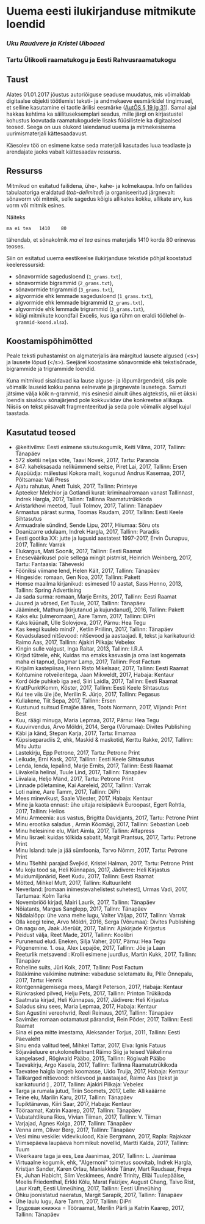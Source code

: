 # Uuema eesti ilukirjanduse mitmikute loendid

### *Uku Raudvere ja Kristel Uiboaed*
### Tartu Ülikooli raamatukogu ja Eesti Rahvusraamatukogu

## Taust

Alates 01.01.2017 jõustus autoriõiguse seaduse muudatus, mis võimaldab digitaalse objekti töötlemist teksti- ja andmekaeve eesmärkidel tingimusel, et selline kasutamine ei taotle ärilisi eesmärke ([AutÕS § 19 lg 31](https://www.riigiteataja.ee/akt/107072016002#para19lg3b1)). Samal ajal hakkas kehtima ka säilituseksemplari seadus, mille järgi on kirjastustel kohustus loovutada raamatukogudele lisaks füüsilistele ka digitaalsed teosed. Seega on uus olukord laiendanud uuema ja mitmekesisema uurimismaterjali kättesaadavust.

Käesolev töö on esimene katse seda materjali kasutades luua teadlaste ja arendajate jaoks vabalt kättesaadav ressurss.

## Ressurss

Mitmikud on esitatud failidena, ühe-, kahe- ja kolmekaupa. Info on failides tabulaatoriga eraldatud (*tab-delimited*) ja organiseeritud järgnevalt: sõnavorm või mitmik, selle sagedus kõigis allikates kokku, allikate arv, kus vorm või mitmik esines.

Näiteks

    ma ei tea	1410	80

tähendab, et sõnakolmik *ma ei tea* esines materjalis 1410 korda 80 erinevas teoses.

Siin on esitatud uuema eestikeelse ilukirjanduse tekstide põhjal koostatud keeleressursid:
- sõnavormide sagedusloend (`1_grams.txt`),
- sõnavormide bigrammid (`2_grams.txt`),
- sõnavormide trigrammid (`3_grams.txt`),
- algvormide ehk lemmade sagedusloend (`1_grams.txt`),
- algvormide ehk lemmade bigrammid (`2_grams.txt`),
- algvormide ehk lemmade trigrammid (`3_grams.txt`),
- kõigi mitmikute koondfail Excelis, kus iga rühm on eraldi töölehel (`n-grammid-koond.xlsx`).

## Koostamispõhimõtted

Peale teksti puhastamist on algmaterjalis ära märgitud lausete algused (\<s\>) ja lausete lõpud (\</s\>). Seejärel koostasime sõnavormide ehk tekstisõnade, bigrammide ja trigrammide loendid.

Kuna mitmikud sisaldavad ka lause alguse- ja lõpumärgendeid, siis pole võimalik lauseid kokku panna eelnevate ja järgnevate lausetega. Samuti jätsime välja kõik n-grammid, mis esinesid ainult ühes algtekstis, nii et ükski loendis sisalduv sõnajärjend pole kokkuviidav ühe konkreetse allikaga. Niisiis on tekst piisavalt fragmenteeritud ja seda pole võimalik algsel kujul taastada.

## Kasutatud teosed

- @keitivilms: Eesti esimene säutsukogumik, Keiti Vilms, 2017, Tallinn: Tänapäev
- 572 sketši neljas võte, Taavi Novek, 2017, Tartu: Paranoia
- 847: kaheksasada nelikümmend seitse, Piret Lai, 2017, Tallinn: Ersen
- Ajapüüdja: mälestusi Kokora mailt, kogunud Andrus Kasemaa, 2017, Põltsamaa: Vali Press
- Ajatu rahutus, Anett Tuisk, 2017, Tallinn: Printeye
- Apteeker Melchior ja Gotlandi kurat: kriminaalromaan vanast Tallinnast, Indrek Hargla, 2017, Tallinn: Tallinna Raamatutrükikoda
- Aristarkhovi meetod, Tuuli Tolmov, 2017, Tallinn: Tänapäev
- Armastus pärast surma, Toomas Raudam, 2017, Tallinn: Eesti Keele Sihtasutus
- Armuadrale sündind, Sende Lipu, 2017, Hiiumaa: Sõru ots
- Doanizarre udulaam, Indrek Hargla, 2017, Tallinn: Paradiis
- Eesti gootika XX: jutte ja lugusid aastatest 1997-2017, Ervin Õunapuu, 2017, Tallinn: Varrak
- Elukargus, Mati Soonik, 2017, Tallinn: Eesti Raamat
- Eneseväärikusel pole sellega mingit pistmist, Heinrich Weinberg, 2017, Tartu: Fantaasia: Täheveski
- Fööniksi viimane lend, Helen Käit, 2017, Tallinn: Tänapäev
- Hingeside: romaan, Gen Noa, 2017, Tallinn: Pakett
- Homse maailma kirjanikud: esimesed 10 aastat, Sass Henno, 2013, Tallinn: Spring Advertising
- Ja sada surma: romaan, Marje Ernits, 2017, Tallinn: Eesti Raamat
- Juured ja võrsed, Eet Tuule, 2017, Tallinn: Tänapäev
- Jääminek, Mathura [kirjutanud ja kujundanud], 2016, Tallinn: Pakett
- Kaks elu: [ulmeromaan], Aare Tamm, 2017, Tallinn: DiPri
- Kaks küünalt, Ülle Solovjova, 2017, Pärnu: Hea Tegu
- Kas keegi kuuleb mind? , Ketlin Priilinn, 2017, Tallinn: Tänapäev
- Kevadsulased nitševood: nitševood ja aastaajad. II, tekst ja karikatuurid: Raimo Aas, 2017, Tallinn: Ajakiri Pilkaja: Vebelex
- Kingin sulle valgust, Inga Raitar, 2013, Tallinn: I.R.A
- Kirjad tütrele, ehk, Kuidas ma emaks kasvasin ja oma last kogemata maha ei tapnud, Dagmar Lamp, 2017, Tallinn: Post Factum
- Kirjailm kastepiisas, Henn Risto Mikelsaar, 2017, Tallinn: Eesti Raamat
- Kohtumine rotveileritega, Jaan Mikweldt, 2017, Habaja: Kentaur
- Kord õide puhkeb iga aed, Siiri Laidla, 2017, Tallinn: Eesti Raamat
- KrattPunktKomm, Köster, 2017, Tallinn: Eesti Keele Sihtasutus
- Kui tee viis üle jõe, Merilin R. Jürjo, 2017, Tallinn: Pegasus
- Kullakene, Tiit Sepa, 2017, Tallinn: Ersen
- Kustunud suitsud Emajõe ääres, Toots Normann, 2017, Viljandi: Print Best
- Kuu, räägi minuga, Maria Lepmaa, 2017, Pärnu: Hea Tegu
- Kuuvirvendus, Arvo Möldri, 2014, Serga (Võrumaa): Divites Publishing
- Käbi ja känd, Stepan Karja, 2017, Tartu: Ilmamaa
- Küpsiseparadiis 2, ehk, Maskid & maskotid, Kerttu Rakke, 2017, Tallinn: Mitu Juttu
- Lastekirju, Epp Petrone, 2017, Tartu: Petrone Print
- Leikude, Erni Kask, 2017, Tallinn: Eesti Keele Sihtasutus
- Lenda, lenda, lepalind, Marje Ernits, 2017, Tallinn: Eesti Raamat
- Liivakella helinal, Tuule Lind, 2017, Tallinn: Tänapäev
- Liivalaia, Heljo Mänd, 2017, Tartu: Petrone Print
- Linnade põletamine, Kai Aareleid, 2017, Tallinn: Varrak
- Loti naine, Aare Tamm, 2017,  Tallinn: DiPri
- Mees minevikust, Saale Väester, 2017, Habaja: Kentaur
- Mine ja kaota ennast: ühe uitaja reisipäevik Euroopast, Egert Rohtla, 2017, Tallinn: Helios
- Minu Armeenia: aus vastus, Brigitta Davidjants, 2017, Tartu: Petrone Print
- Minu erootika saladus , Armin Kõomägi, 2017, Tallinn: Sebastian Loeb
- Minu helesinine elu, Märt Aimla, 2017, Tallinn: Alfapress
- Minu Iisrael: kuidas tõlkida sabatit, Margit Prantsus, 2017, Tartu: Petrone Print
- Minu Island: tule ja jää sümfoonia, Tarvo Nõmm, 2017, Tartu: Petrone Print
- Minu Tšehhi: parajad Švejkid, Kristel Halman, 2017, Tartu: Petrone Print
- Mu koju tood sa, Heli Künnapas, 2017, Jädivere: Heli Kirjastus
- Muidumiljonärid, Reet Kudu, 2017, Tallinn: Eesti Raamat
- Mõtted, Mihkel Mutt, 2017, Tallinn: Kultuurileht
- Neverland: [romaan inimestevahelistest suhetest], Urmas Vadi, 2017, Tartumaa: Kolm Tarka
- Novembriöö kirjad, Mairi Laurik, 2017, Tallinn: Tänapäev
- Nõiatants, Margus Sanglepp, 2017, Tallnn: Tänapäev
- Nädalalõpp: ühe vana mehe lugu, Valter Väljap, 2017, Tallinn: Varrak
- Olla keegi teine,  Arvo Möldri, 2016, Serga (Võrumaa): Divites Publishing
- On nagu on, Jaak Jõerüüt, 2017, Tallinn: Ajakirjade Kirjastus
- Peidust välja, Reet Made, 2017, Tallinn: Koolibri
- Purunenud elud. Eneken, Silja Vaher, 2017, Pärnu: Hea Tegu
- Põgenemine. 1. osa, Alex Lepajõe, 2017, Tallinn: Jõe ja Laan
- Reeturlik metsavend : Krolli esimene juurdlus, Martin Kukk, 2017, Tallinn: Tänapäev
- Roheline suits, Jüri Kolk, 2017, Tallinn: Post Factum
- Rääkimine vaikimine nutmine: vabaduse seletamatu ilu, Pille Õnnepalu, 2017, Tartu: Henrik
- Röntgennägemisega mees, Margit Peterson, 2017, Habaja: Kentaur
- Rünkrasked pilved, Helju Pets, 2017, Tallinn: Printon Trükikoda
- Saatmata kirjad, Heli Künnapas, 2017, Jädivere: Heli Kirjastus
- Saladus sinu sees, Maria Lepmaa, 2017, Habaja: Kentaur
- San Agustini vereohvrid, Reeli Reinaus, 2017, Tallinn: Tänapäev
- Savimäe: romaan ootamatust pärandist, Rein Põder, 2017, Tallinn: Eesti Raamat
- Sina ei pea mitte imestama, Aleksander Torjus, 2011, Tallinn: Eesti Päevaleht
- Sinu enda valitud teel, Mihkel Tattar, 2017, Elva: Ignis Fatuus
- Sõjaväeluure erukolonelleitnant Räimo Siig ja teised Väikelinna kangelased , Rögiwald Pääbo, 2015, Tallinn: Rögiwalt Pääbo
- Taevakirju, Argo Kasela, 2017, Tallinn: Tallinna Raamatutrükikoda
- Taevatee haigla langeb koomasse, Uido Truija, 2017, Habaja: Kentaur
- Talikarged nitševood: nitševood ja aastaajad, Raimo Aas [tekst ja karikatuurid:] , 2017, Tallinn: Ajakiri Pilkaja: Vebelex
- Targa ja rumala jutud, Triin Soomets, 2017, Lelle: Allikaäärne
- Teine elu, Marilin Karu, 2017, Tallinn: Tänapäev
- Tupiktänavas, Kiiri Saar, 2017, Habaja: Kentaur
- Tööraamat, Katrin Kaarep, 2017, Tallinn: Tänapäev
- Vabatahtlikuna Rios, Vivian Tiiman, 2017, Tallinn: V. Tiiman
- Varjajad, Agnes Kolga, 2017, Tallinn: Tänapäev
- Venna arm, Oliver Berg, 2017, Tallinn: Tänapäev
- Vesi minu veskile: videvikulood, Kaie Bergmann, 2017, Rapla: Rajakaar
- Viimsepäeva laupäeva hommikul: novellid, Martti Kalda, 2017, Tallinn: Tuum
- Vikerkaare taga ja ees, Lea Jaanimaa, 2017, Tallinn: L. Jaanimaa
- Virtuaalne kogumik, ehk, "Algernoni" toimetus soovitab,  Indrek Hargla, Kristjan Sander, Karen Orlau, Maniakkide Tänav, Mart Raudsaar, Freya Ek, Juhan Habicht, Siim Veskimees, André Trinity, Elläi Tuulepäälse, Meelis Friedenthal, Erkki Kõlu, Marat Faizijev, August Chang, Taivo Rist, Laur Kraft, Eesti Ulmeühing, 2017, Tallinn: Eesti Ulmeühing
- Õhku joonistatud naeratus, Margit Sarapik, 2017, Tallinn: Tänapäev
- Ühe laulu lugu, Aare Tamm, 2017,  Tallinn: DiPri
- Трудовая книжка = Tööraamat, Merilin Pärli ja Katrin Kaarep, 2017, Tallinn: Tänapäev

